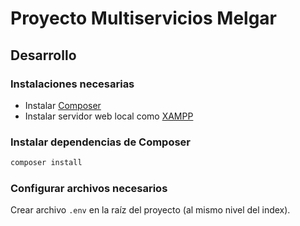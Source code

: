 # Proyecto Multiservicios Melgar

## Desarrollo

### Instalaciones necesarias

* Instalar [Composer](https://getcomposer.org/download/)
* Instalar servidor web local como [XAMPP](https://www.apachefriends.org/es/index.html)

### Instalar dependencias de Composer

```bash
composer install
```

### Configurar archivos necesarios

Crear archivo `.env` en la raíz del proyecto (al mismo nivel del index).